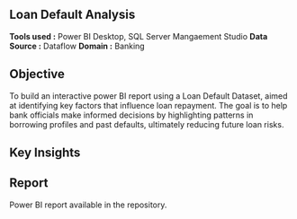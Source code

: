 ## Loan Default Analysis
**Tools used :** Power BI Desktop, SQL Server Mangaement Studio
**Data Source :** Dataflow
**Domain :** Banking

## Objective
To build an interactive power BI report using a Loan Default Dataset, aimed at identifying key factors that influence loan repayment. The goal is to help bank officials make informed decisions by highlighting patterns in borrowing profiles and past defaults, ultimately reducing future loan risks. 

## Key Insights

## Report
Power BI report available in the repository.

